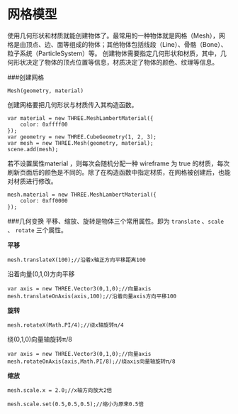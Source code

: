 网格模型
===
使用几何形状和材质就能创建物体了。最常用的一种物体就是网格（Mesh），网格是由顶点、边、面等组成的物体；其他物体包括线段（Line）、骨骼（Bone）、粒子系统（ParticleSystem）等。
创建物体需要指定几何形状和材质，其中，几何形状决定了物体的顶点位置等信息，材质决定了物体的颜色、纹理等信息。

###创建网格

    Mesh(geometry, material)

创建网格要把几何形状与材质传入其构造函数。

    var material = new THREE.MeshLambertMaterial({
        color: 0xffff00
    });
    var geometry = new THREE.CubeGeometry(1, 2, 3);
    var mesh = new THREE.Mesh(geometry, material);
    scene.add(mesh);
若不设置属性material ，则每次会随机分配一种 wireframe 为 true 的材质，每次刷新页面后的颜色是不同的。除了在构造函数中指定材质，在网格被创建后，也能对材质进行修改。

    mesh.material = new THREE.MeshLambertMaterial({
        color: 0xff0000
    });

###几何变换
平移、缩放、旋转是物体三个常用属性。即为  `translate` 、`scale` 、 `rotate` 三个属性。

**平移**


    mesh.translateX(100);//沿着x轴正方向平移距离100

沿着向量(0,1,0)方向平移

    var axis = new THREE.Vector3(0,1,0);//向量axis
    mesh.translateOnAxis(axis,100);//沿着向量axis方向平移100

**旋转**

    mesh.rotateX(Math.PI/4);//绕x轴旋转π/4

绕(0,1,0)向量轴旋转π/8

    var axis = new THREE.Vector3(0,1,0);//向量axis
    mesh.rotateOnAxis(axis,Math.PI/8);//绕axis向量轴旋转π/8
**缩放**

    mesh.scale.x = 2.0;//x轴方向放大2倍

    mesh.scale.set(0.5,0.5,0.5);//缩小为原来0.5倍


